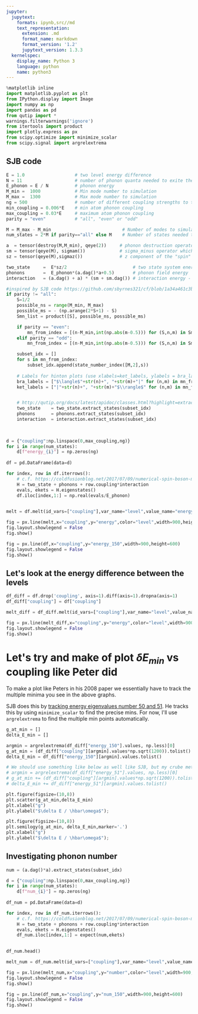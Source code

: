 ```yaml
---
jupyter:
  jupytext:
    formats: ipynb,src//md
    text_representation:
      extension: .md
      format_name: markdown
      format_version: '1.2'
      jupytext_version: 1.3.3
  kernelspec:
    display_name: Python 3
    language: python
    name: python3
---
```


```python
%matplotlib inline
import matplotlib.pyplot as plt
from IPython.display import Image
import numpy as np
import pandas as pd
from qutip import *
warnings.filterwarnings('ignore')
from itertools import product
import plotly.express as px
from scipy.optimize import minimize_scalar
from scipy.signal import argrelextrema
```

## SJB code

```python
E = 1.0                   # two level energy difference
N = 11                    # number of phonon quanta needed to exite the atom
E_phonon = E / N          # phonon energy
M_min =  1000             # Min mode number to simulation
M_max =  1300             # Max mode number to simulation
ng = 500                  # number of different coupling strengths to try out (need 100 to reproduce SJByrnes Moiré pattern)
min_coupling = 0.006*E    # min atom phonon coupling
max_coupling = 0.03*E     # maximum atom phonon coupling
parity = "even"           # "all", "even" or "odd"

M = M_max - M_min                           # Number of modes to simulate
num_states = 2*M if parity=="all" else M    # Number of states needed to represent the system
```

```python
a  = tensor(destroy(M,M_min), qeye(2))     # phonon destruction operator
sm = tensor(qeye(M), sigmam())             # sigma_minus operator which is often called a lowering operator
sz = tensor(qeye(M),sigmaz())              # z component of the "spin" of the two level system

two_state     =  E*sz/2                         # two state system energy
phonons       =  E_phonon*(a.dag()*a+0.5)       # phonon field energy
interaction   = (a.dag() + a) * (sm + sm.dag()) # interaction energy - needs to be multiplied by coupling constant in final H
```

```python
#inspired by SJB code https://github.com/sbyrnes321/cf/blob/1a34a461c3b15e26cad3a15de3402142b07422d9/spinboson.py#L56
if parity != "all":
    S=1/2
    possible_ns = range(M_min, M_max)
    possible_ms = - (np.arange(2*S+1) - S)
    Smn_list = product([S], possible_ns, possible_ms)

    if parity == "even":
        mn_from_index = [(n-M_min,int(np.abs(m-0.5))) for (S,n,m) in Smn_list if (S+m+n) % 2 == 0]
    elif parity == "odd":
        mn_from_index = [(n-M_min,int(np.abs(m-0.5))) for (S,n,m) in Smn_list if (S+m+n) % 2 == 1]

    subset_idx = []
    for s in mn_from_index:
        subset_idx.append(state_number_index([M,2],s))
    
    # Labels for hinton plots (use xlabels=ket_labels, ylabels = bra_labels) in case we want to plot later
    bra_labels = ["$\langle$"+str(n)+", "+str(m)+"|" for (n,m) in mn_from_index]
    ket_labels = ["|"+str(n)+", "+str(m)+"$\\rangle$" for (n,m) in mn_from_index]


    # http://qutip.org/docs/latest/apidoc/classes.html?highlight=extract_states#qutip.Qobj.extract_states
    two_state    = two_state.extract_states(subset_idx) 
    phonons      = phonons.extract_states(subset_idx) 
    interaction  = interaction.extract_states(subset_idx) 
    
    
```

```python
d = {"coupling":np.linspace(0,max_coupling,ng)}
for i in range(num_states):
    d[f"energy_{i}"] = np.zeros(ng)
    
df = pd.DataFrame(data=d)
```

```python
for index, row in df.iterrows():
    # c.f. https://coldfusionblog.net/2017/07/09/numerical-spin-boson-model-part-1/
    H = two_state + phonons + row.coupling*interaction
    evals, ekets = H.eigenstates()
    df.iloc[index,1:] = np.real(evals/E_phonon)
    
```

```python
melt = df.melt(id_vars=["coupling"],var_name="level",value_name="energy")
```

```python
fig = px.line(melt,x="coupling",y="energy",color="level",width=900,height=600)
fig.layout.showlegend = False 
fig.show()
```

```python
fig = px.line(df,x="coupling",y="energy_150",width=900,height=600)
fig.layout.showlegend = False 
fig.show()
```

## Let's look at the energy difference between the levels

```python
df_diff = df.drop('coupling', axis=1).diff(axis=1).dropna(axis=1)
df_diff["coupling"] = df["coupling"]
```

```python
melt_diff = df_diff.melt(id_vars=["coupling"],var_name="level",value_name="energy")
```

```python
fig = px.line(melt_diff,x="coupling",y="energy",color="level",width=900,height=600)
fig.layout.showlegend = False 
fig.show()
```

# Let's try and make of plot $\delta E_{min}$ vs coupling like Peter did


To make a plot like Peters in his 2008 paper we essentially have to track the multiple minima you see in the above graphs.

SJB does this by [tracking energy eigenvalues number 50 and 51](https://github.com/sbyrnes321/cf/blob/1a34a461c3b15e26cad3a15de3402142b07422d9/spinboson.py#L265). He tracks this by using `minimize_scalar` to find the precise mins. For now, I'll use `argrelextrema` to find the multiple min points automatically.

```python
g_at_min = []
delta_E_min = []

argmin = argrelextrema(df_diff["energy_150"].values, np.less)[0]
g_at_min = (df_diff["coupling"][argmin].values*np.sqrt(1200)).tolist()
delta_E_min = df_diff["energy_150"][argmin].values.tolist()

# We should use something like below as well like SJB, but my crube method makes the final plot look strange.
# argmin = argrelextrema(df_diff["energy_51"].values, np.less)[0]
# g_at_min += (df_diff["coupling"][argmin].values*np.sqrt(1200)).tolist()
# delta_E_min += df_diff["energy_51"][argmin].values.tolist()
```

```python
plt.figure(figsize=(10,8))
plt.scatter(g_at_min,delta_E_min)
plt.xlabel("g")
plt.ylabel("$\delta E / \hbar\omega$");
```

```python
plt.figure(figsize=(10,8))
plt.semilogy(g_at_min, delta_E_min,marker='.')
plt.xlabel("g")
plt.ylabel("$\delta E / \hbar\omega$");
```

## Investigating phonon number

```python
num = (a.dag()*a).extract_states(subset_idx)
```

```python
d = {"coupling":np.linspace(0,max_coupling,ng)}
for i in range(num_states):
    d[f"num_{i}"] = np.zeros(ng)
    
df_num = pd.DataFrame(data=d)
```

```python
for index, row in df_num.iterrows():
    # c.f. https://coldfusionblog.net/2017/07/09/numerical-spin-boson-model-part-1/
    H = two_state + phonons + row.coupling*interaction
    evals, ekets = H.eigenstates()
    df_num.iloc[index,1:] = expect(num,ekets)
    
```

```python
df_num.head()
```

```python
melt_num = df_num.melt(id_vars=["coupling"],var_name="level",value_name="number")
```

```python
fig = px.line(melt_num,x="coupling",y="number",color="level",width=900,height=600)
fig.layout.showlegend = False 
fig.show()
```

```python
fig = px.line(df_num,x="coupling",y="num_150",width=900,height=600)
fig.layout.showlegend = False 
fig.show()
```

```python

```
